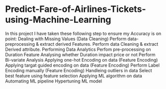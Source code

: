 # Predict-Fare-of-Airlines-Tickets-using-Machine-Learning

In this project I have taken these following step to ensure my Accuracy is on point:
   Dealing with Missing Values (Data Cleaning)
   Perform data-preprocessing & extract derived Features.
   Perform data Cleaning & extract Derived attribute.
   Performing Data Analytics
   Perfom pre-processing on Duration Feature
   Analysing whether Duration impact price or not
   Perform Bi-variate Analysis
   Applying one-hot Encoding on data (Feature Encoding)
   Applying targat guided encoding on data (Feature Encoding)
   Perform Label Encoding manually (Feature Encoding)
   Handleing outliers in data
   Select best feature using feature selection
   Applying ML algorithm on data
   Automating ML pipeline 
   Hypertuning ML model
